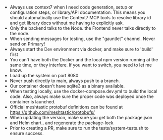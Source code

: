 - Always use context7 when I need code generation, setup or configuration steps, or
library/API documentation. This means you should automatically use the Context7 MCP
tools to resolve library id and get library docs without me having to explicitly ask.
- Only the backend talks to the Node. the Frontend never talks directly to the node.
- When sending messages for testing, use the "gauntlet" channel. Never send on Primary!
- Always start the Dev environment via docker, and make sure to 'build' first
- You can't have both the Docker and the local npm version running at the same time, or they interfere. If you want to switch, you need to let me know.
- Load up the system on port 8080
- Never push directly to main, always push to a branch.
- Our container doesn't have sqlite3 as a binary available.
- When testing locally, use the docker-compose.dev.yml to build the local code.  Also, always make sure the proper code was deployed once the container is launched.
- Official meshtastic protobuf definitions can be found at https://github.com/meshtastic/protobufs/
- When updating the version, make sure you get both the package.json and Helm chart.. and regenerate the package-lock
- Prior to creating a PR, make sure to run the tests/system-tests.sh to ensure success.